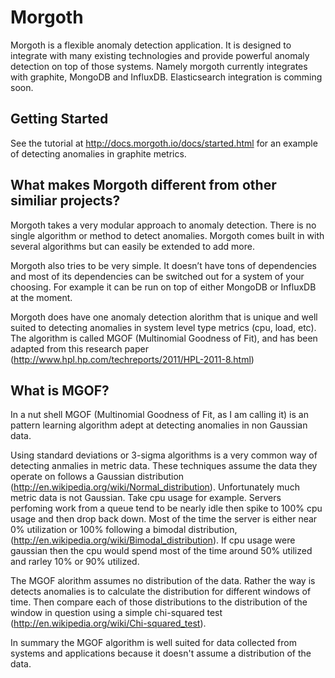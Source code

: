 
Morgoth
=======

Morgoth is a flexible anomaly detection application.
It is designed to integrate with many existing technologies
and provide powerful anomaly detection on top of those systems.
Namely morgoth currently integrates with graphite, MongoDB and InfluxDB.
Elasticsearch integration is comming soon.

Getting Started
---------------

See the tutorial at http://docs.morgoth.io/docs/started.html for an example
of detecting anomalies in graphite metrics.


What makes Morgoth different from other similiar projects?
----------------------------------------------------------
Morgoth takes a very modular approach to anomaly detection. There is no single algorithm
or method to detect anomalies. Morgoth comes built in with several algorithms but can
easily be extended to add more.

Morgoth also tries to be very simple. It doesn’t have tons of dependencies and most
of its dependencies can be switched out for a system of your choosing. For example
it can be run on top of either MongoDB or InfluxDB at the moment.

Morgoth does have one anomaly detection alorithm that is unique and well suited to
detecting anomalies in system level type metrics (cpu, load, etc). The algorithm is
called MGOF (Multinomial Goodness of Fit), and has been adapted from this research paper
(http://www.hpl.hp.com/techreports/2011/HPL-2011-8.html)


What is MGOF?
-------------

In a nut shell MGOF (Multinomial Goodness of Fit, as I am calling it) is an pattern
learning algorithm adept at detecting anomalies in non Gaussian data.

Using standard deviations or 3-sigma algorithms is a very common way of detecting anmalies in metric data.
These techniques assume the data they operate on follows a Gaussian distribution (http://en.wikipedia.org/wiki/Normal_distribution).
Unfortunately much metric data is not Gaussian. Take cpu usage for example. Servers perfoming work from a queue tend to be nearly idle
then spike to 100% cpu usage and then drop back down. Most of the time the server is either near 0% utilization
or 100% following a bimodal distribution, (http://en.wikipedia.org/wiki/Bimodal_distribution). If cpu usage
were gaussian then the cpu would spend most of the time around 50% utilized and rarley 10% or 90% utilized.

The MGOF alorithm assumes no distribution of the data. Rather the way is detects anomalies is to calculate the
distribution for different windows of time. Then compare each of those distributions to the distribution of the window in question
using a simple chi-squared test (http://en.wikipedia.org/wiki/Chi-squared_test).

In summary the MGOF algorithm is well suited for data collected from systems and applications because it doesn't assume a distribution
of the data.


